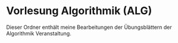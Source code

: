 # Vorlesung Algorithmik (ALG)

Dieser Ordner enthält meine Bearbeitungen der Übungsblättern der Algorithmik Veranstaltung.
